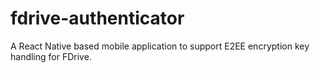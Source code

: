 # fdrive-authenticator
A React Native based mobile application to support E2EE encryption key handling for FDrive.
